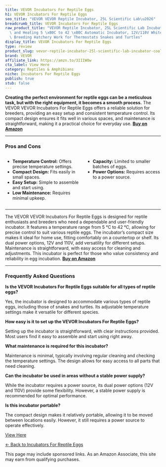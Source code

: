 ```yaml
---
title: VEVOR Incubators For Reptile Eggs
h1: VEVOR Incubators For Reptile Eggs
seo_title: "VEVOR VEVOR Reptile Incubator, 25L Scientific Lab\u2026"
breadcrumb_title: VEVOR Incubators For Reptile Eggs
raw_product_title: "VEVOR Reptile Incubator, 25L Scientific Lab Incubator, Cooling\
  \ and Heating 5 \xB0C to 42 \xB0C Automatic Incubator, 12V/110V White Reptile Egg\
  \ Breeding Hatchery Work for Thermostats Snakes and Turtles"
display_title: VEVOR Incubators For Reptile Eggs
type: review
product_slug: vevor-reptile-incubator-25l-scientific-lab-incubator-cooling-and-heatin-2d757716
brand: VEVOR
affiliate_link: https://amzn.to/3IIIWOw
cta_label: View Here
category: Reptiles & Amphibians
niche: Incubators For Reptile Eggs
publish: true
stub: false
---
```


<div id="intro" class="full-width">
  <p><strong>Creating the perfect environment for reptile eggs can be a meticulous task, but with the right equipment, it becomes a smooth process.</strong> The VEVOR VEVOR Incubators For Reptile Eggs offers a reliable solution for breeders, providing an easy setup and consistent temperature control. Its compact design ensures it fits well in various spaces, and maintenance is straightforward, making it a practical choice for everyday use. <a href="https://amzn.to/3IIIWOw" rel="nofollow sponsored noopener" target="_blank"><strong>Buy on Amazon</strong></a></p>
</div>

<hr />
<h3 id="pros-cons">Pros and Cons</h3>
<div class="pc-grid" style="display:grid;grid-template-columns:1fr 1fr;gap:16px;">
  <ul>
    <li><strong>Temperature Control:</strong> Offers precise temperature settings.</li>
    <li><strong>Compact Design:</strong> Fits easily in small spaces.</li>
    <li><strong>Easy Setup:</strong> Simple to assemble and start using.</li>
    <li><strong>Low Maintenance:</strong> Requires minimal upkeep.</li>
  </ul>
  <ul>
    <li><strong>Capacity:</strong> Limited to smaller batches of eggs.</li>
    <li><strong>Power Options:</strong> Requires access to a power source.</li>
  </ul>
</div>
<hr />

<div class="full-width">
  <p>The VEVOR VEVOR Incubators For Reptile Eggs is designed for reptile enthusiasts and breeders who need a dependable and user-friendly incubator. It features a temperature range from 5 °C to 42 °C, allowing for precise control to suit various reptile eggs. The incubator’s compact size makes it ideal for home use, fitting comfortably on a countertop or shelf. Its dual power options, 12V and 110V, add versatility for different setups. Maintenance is straightforward, with easy access for cleaning and adjustments. This incubator is perfect for those who value consistency and reliability in egg incubation. <a href="https://amzn.to/3IIIWOw" rel="nofollow sponsored noopener" target="_blank"><strong>Buy on Amazon</strong></a></p>
</div>

<hr />
<h3 id="faqs">Frequently Asked Questions</h3>

<p><strong>Is the VEVOR Incubators For Reptile Eggs suitable for all types of reptile eggs?</strong></p>
<p>Yes, the incubator is designed to accommodate various types of reptile eggs, including those of snakes and turtles. Its adjustable temperature settings make it versatile for different species.</p>

<p><strong>How easy is it to set up the VEVOR Incubators For Reptile Eggs?</strong></p>
<p>Setting up the incubator is straightforward, with clear instructions provided. Most users find it easy to assemble and start using right away.</p>

<p><strong>What maintenance is required for this incubator?</strong></p>
<p>Maintenance is minimal, typically involving regular cleaning and checking the temperature settings. The design allows for easy access to all parts that need cleaning.</p>

<p><strong>Can the incubator be used in areas without a stable power supply?</strong></p>
<p>While the incubator requires a power source, its dual power options (12V and 110V) provide some flexibility. However, a stable power supply is recommended for optimal performance.</p>

<p><strong>Is this incubator portable?</strong></p>
<p>The compact design makes it relatively portable, allowing it to be moved between locations easily. However, it still requires a power source to operate effectively.</p>
<p><a class="btn" href="https://amzn.to/3IIIWOw" target="_blank" rel="nofollow sponsored noopener">View Here</a></p>
<p><a href="/roundups/reptiles-amphibians/incubators-for-reptile-eggs/">← Back to Incubators For Reptile Eggs</a></p>
<aside class="disclosure">This page may include sponsored links. As an Amazon Associate, this site may earn from qualifying purchases.</aside>
